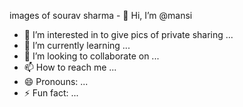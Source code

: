 images of sourav sharma - 👋 Hi, I’m @mansi
- 👀 I’m interested in to give pics of private sharing ...
- 🌱 I’m currently learning ...
- 💞️ I’m looking to collaborate on ...
- 📫 How to reach me ...
- 😄 Pronouns: ...
- ⚡ Fun fact: ...

<!---
Technicalmansi/Technicalmansi is a ✨ special ✨ repository because its `README.md` (this file) appears on your GitHub profile.
You can click the Preview link to take a look at your changes.
--->
